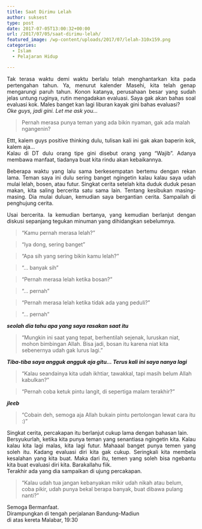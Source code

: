 ```yaml
---
title: Saat Dirimu Lelah
author: suksest
type: post
date: 2017-07-05T13:00:32+00:00
url: /2017/07/05/saat-dirimu-lelah/
featured_image: /wp-content/uploads/2017/07/lelah-310x159.png
categories:
  - Islam
  - Pelajaran Hidup

---
```

<p style="text-align:justify;">
  Tak terasa waktu demi waktu berlalu telah menghantarkan kita pada pertengahan tahun. Ya, menurut kalender Masehi, kita telah genap mengarungi paruh tahun. Konon katanya, perusahaan besar yang sudah jelas untung ruginya, rutin mengadakan evaluasi. Saya gak akan bahas soal evaluasi kok. Males banget kan lagi liburan kayak gini bahas evaluasi?<br /> <em>Oke guys, jadi gini. Let me ask you&#8230;</em>
</p>

> Pernah merasa punya teman yang ada bikin nyaman, gak ada malah ngangenin?

<p style="text-align:justify;">
  Ettt, kalem guys positive thinking dulu, tulisan kali ini gak akan baperin kok, kalem aja&#8230;<br /> Kalau di DT dulu orang tipe gini disebut orang yang &#8220;Wajib&#8221;. Adanya membawa manfaat, tiadanya buat kita rindu akan kebaikannya.
</p>

<p style="text-align:justify;">
  Beberapa waktu yang lalu sama berkesempatan bertemu dengan rekan lama. Teman saya ini dulu sering banget ngingetin kalau kalau saya udah mulai lelah, bosen, atau futur. Singkat cerita setelah kita duduk duduk pesan makan, kita saling bercerita satu sama lain. Tentang kesibukan masing-masing. Dia mulai duluan, kemudian saya bergantian cerita. Sampailah di penghujung cerita.
</p>

<p style="text-align:justify;">
  Usai bercerita. Ia kemudian bertanya, yang kemudian berlanjut dengan diskusi sepanjang tegukan minuman yang dihidangkan sebelumnya.
</p>

> &#8220;Kamu pernah merasa lelah?&#8221;
  
> &#8220;Iya dong, sering banget&#8221;
  
> &#8220;Apa sih yang sering bikin kamu lelah?&#8221;
  
> &#8220;&#8230; banyak sih&#8221;
  
> &#8220;Pernah merasa lelah ketika bosan?&#8221;
  
> &#8220;&#8230; pernah&#8221;
  
> &#8220;Pernah merasa lelah ketika tidak ada yang peduli?&#8221;
  
> &#8220;&#8230; pernah&#8221;

<p style="text-align:justify;">
  <em><strong>seolah dia tahu apa yang saya rasakan saat itu</strong></em>
</p>

> &#8220;Mungkin ini saat yang tepat, berhentilah sejenak, luruskan niat, mohon bimbingan Allah. Bisa jadi, bosan itu karena niat kita sebenernya udah gak lurus lagi.&#8221;

<p style="text-align:justify;">
  <em><strong>Tiba-tiba saya angguk angguk aja gitu&#8230; Terus kali ini saya nanya lagi</strong></em>
</p>

> &#8220;Kalau seandainya kita udah ikhtiar, tawakkal, tapi masih belum Allah kabulkan?&#8221;
  
> &#8220;Pernah coba ketuk pintu langit, di sepertiga malam terakhir?&#8221;

<p style="text-align:justify;">
  <em><strong>jleeb</strong></em>
</p>

> &#8220;Cobain deh, semoga aja Allah bukain pintu pertolongan lewat cara itu :)&#8221;

<p style="text-align:justify;">
  Singkat cerita, percakapan itu berlanjut cukup lama dengan bahasan lain.<br /> Bersyukurlah, ketika kita punya teman yang senantiasa ngingetin kita. Kalau kalau kita lagi malas, kita lagi futur. Mahaaal banget punya temen yang soleh itu. Kadang evaluasi diri kita gak cukup. Seringkali kita membela kesalahan yang kita buat. Maka dari itu, temen yang soleh bisa ngebantu kita buat evaluasi diri kita. Barakallahu fiik.<br /> Terakhir ada yang dia sampaikan di ujung percakapan.
</p>

> &#8220;Kalau udah tua jangan kebanyakan mikir udah nikah atau belum, coba pikir, udah punya bekal berapa banyak, buat dibawa pulang nanti?&#8221;

<p style="text-align:justify;">
  Semoga Bermanfaat.<br /> Dirampungkan di tengah perjalanan Bandung-Madiun<br /> di atas kereta Malabar, 19:30
</p>